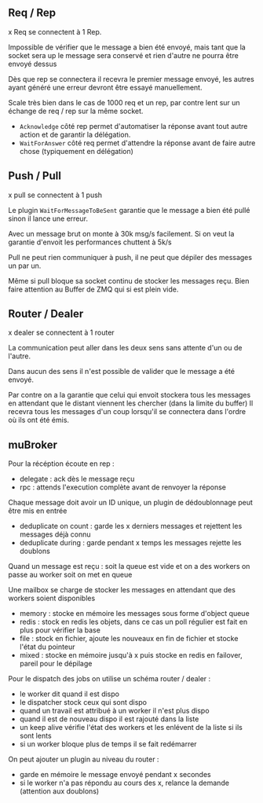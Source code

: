## Req / Rep
x Req se connectent à 1 Rep. 

Impossible de vérifier que le message a bien été envoyé, mais tant que la socket sera up
le message sera conservé et rien d'autre ne pourra être envoyé dessus

Dès que rep se connectera il recevra le premier message envoyé, les autres ayant généré une erreur devront être essayé manuellement.
 
Scale très bien dans le cas de 1000 req et un rep, par contre lent sur un échange de req / rep sur la même socket.

 * `Acknowledge` côté rep permet d'automatiser la réponse avant tout autre action et de garantir la délégation.
 * `WaitForAnswer` côté req permet d'attendre la réponse avant de faire autre chose (typiquement en délégation)

## Push / Pull
x pull se connectent à 1 push

Le plugin `WaitForMessageToBeSent` garantie que le message a bien été pullé sinon il lance une erreur.

Avec un message brut on monte à 30k msg/s facilement. Si on veut la garantie d'envoit les performances chuttent à 5k/s

Pull ne peut rien communiquer à push, il ne peut que dépiler des messages un par un.

Même si pull bloque sa socket continu de stocker les messages reçu. 
Bien faire attention au Buffer de ZMQ qui si est plein vide.


## Router / Dealer
x dealer se connectent à 1 router

La communication peut aller dans les deux sens sans attente d'un ou de l'autre.

Dans aucun des sens il n'est possible de valider que le message a été envoyé.

Par contre on a la garantie que celui qui envoit stockera tous les messages en attendant que le distant viennent les chercher (dans la limite du buffer)
Il recevra tous les messages d'un coup lorsqu'il se connectera dans l'ordre où ils ont été émis.

## muBroker
Pour la récéption écoute en rep : 
 * delegate : ack dès le message reçu 
 * rpc : attends l'execution complète avant de renvoyer la réponse
 
Chaque message doit avoir un ID unique, un plugin de dédoublonnage peut être mis en entrée
 * deduplicate on count : garde les x derniers messages et rejettent les messages déjà connu
 * deduplicate during : garde pendant x temps les messages rejette les doublons
 
Quand un message est reçu : soit la queue est vide et on a des workers on passe au worker soit on met en queue

Une mailbox se charge de stocker les messages en attendant que des workers soient disponibles
 * memory : stocke en mémoire les messages sous forme d'object queue
 * redis : stock en redis les objets, dans ce cas un poll régulier est fait en plus pour vérifier la base
 * file : stock en fichier, ajoute les nouveaux en fin de fichier et stocke l'état du pointeur
 * mixed : stocke en mémoire jusqu'à x puis stocke en redis en failover, pareil pour le dépilage
 
Pour le dispatch des jobs on utilise un schéma router / dealer :
 * le worker dit quand il est dispo
 * le dispatcher stock ceux qui sont dispo
 * quand un travail est attribué à un worker il n'est plus dispo
 * quand il est de nouveau dispo il est rajouté dans la liste
 * un keep alive vérifie l'état des workers et les enlévent de la liste si ils sont lents
 * si un worker bloque plus de temps il se fait redémarrer
 
On peut ajouter un plugin au niveau du router : 
 * garde en mémoire le message envoyé pendant x secondes
 * si le worker n'a pas répondu au cours des x, relance la demande (attention aux doublons)

